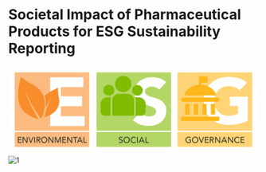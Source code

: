 # Societal Impact of Pharmaceutical Products for ESG Sustainability Reporting

![ESG](https://github.com/woonsupkim/BurdenofCare/blob/main/ESG.png)
![1](https://github.com/woonsupkim/BurdenofCare/blob/PPT/main/1.png)

